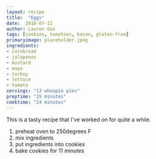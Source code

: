 ```yaml
---
layout: recipe
title:  "Eggs"
date:  2016-07-12
author: Lauren Oas
tags: [cookies, tomatoes, bacon, gluten-free]
primaryimage: placeholder.jpeg
ingredients: 
- cornbread
- jalapenos
- mustard
- mayo
- turkey
- lettuce
- tomato
servings: "12 whoopie pies"
preptime: "35 minutes"
cooktime: "24 minutes"
---
```

This is a tasty recipe that I've worked on for quite a while. 

1. preheat oven to 250degrees F
2. mix ingredients
3. put ingredients into cookies
4. bake cookies for 11 minutes

<!-- ![My helpful screenshot]({{ site.baseurl }}/assets/download.jpeg) -->